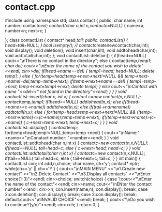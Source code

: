 # contact.cpp
#include<iostream>
using namespace std;
class contact
{
 public:
 		 char name;
		 int number;
		 contact*next;
		 contact(char a,int n,contact*c=NULL)
		 {
		  name=a;
		  number=n;
		  next=c;
		 }
		 
};
class contactList
{
 contact* head,*tail;
 public:
        contactList()
		{
		 head=tail=NULL;
		}
		bool isempty();
       // contact*createnewcontact(char,int);
		void display();
		void deletion();
		void insert(char,int);
		void addtohead(char,int);
		void addtotail(char,int);
};
void contactList::deletion()
{
 if(head==NULL)
  cout<<"\nThere is no contact in the directory";
 else
 {
  contact*temp,*temp1;
  char del;
  cout<<"\nEnter the name of the contact you wish to delete"<<endl;
  cin>>del;
  if(head->name==del)
  {
   temp1=head;
   head=NULL;
   delete temp1;
  }
  else
  {
   for(temp=head;temp->next->next!=NULL && temp->next->name!=del;temp=temp->next);
   if(temp->next->name==del)
   {
    temp1=temp->next;
	temp->next=temp1->next;
	delete temp1;
   }
   else
    cout<<"\nContact with name "<<del<<" not found in the directory"<<endl;
  }
 }
}
void contactList::insert(char n, int x)
{
 contact* c=new contact(n,x,NULL);
 contact*temp,*temp1;
 if(head==NULL)
   addtohead(n,x);
 else
  if((head->name>=c->name))
   addtohead(n,x);
  else if((tail->name<c->name))
   addtotail(n,x);
  else
  {
   for(temp=head;temp->next->next!=NULL && ((temp->next->name)<=(c->name));temp=temp->next);
   if((temp->next->name)>(c->name))
   {
    c->next=temp->next;
	temp->next=c;
   }
  }
}
void contactList::display()
{
 contact*temp;
 for(temp=head;temp!=NULL;temp=temp->next)
 {
  cout<<"\nName:"<<temp->name<<"\nConatact number: "<<temp->number<<endl;
 }
}
void contactList::addtohead(char n,int x)
{
 contact*c=new contact(n,x,NULL);
 if(head==NULL)
  tail=head=c;
 else
 {
  c->next=head;
  head=c;
 }
}
void contactList::addtotail(char n,int x)
{
 contact*c=new contact(n,x,NULL);
 if(tail==NULL)
  tail=head=c;
 else
 {
  tail->next=c;
  tail=c;
 }
}
int main()
{
 contactList con;
 int add,n,choice;
 char name, ch='y';
 contact* nptr;
 while(ch=='y' || ch=='Y')
 {
  cout<<"\nMAIN MENU"
      <<"\n1.Create new contact"
	  <<"\n2.Delete Contact"
	  <<"\n3.Display all contacts"
	  <<"\nEnter choice(1-3)"<<endl;
  cin>>choice;
  switch(choice)
  {
   case 1:cout<<"\nEnter the name of the contact"<<endl;
          cin>>name;
		  cout<<"\nENter the contact number"<<endl;
		  cin>>n;
		  con.insert(name,n);
		  con.display();
		  break;
   case 2:con.deletion();
          con.display();
		  break;
   case 3:con.display();
          break;
   default:cout<<"\nINVALID CHOICE"<<endl;
           break;
  }
  cout<<"\nDo you wish to continue?(y/n)"<<endl;
  cin>>ch;
 }
 return 0;
}
 
 

   

